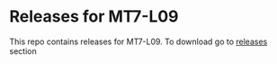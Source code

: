 # Releases for MT7-L09
This repo contains releases for MT7-L09. To download go to [releases](https://github.com/mt7-dev/releases_mt7-l09/releases) section
